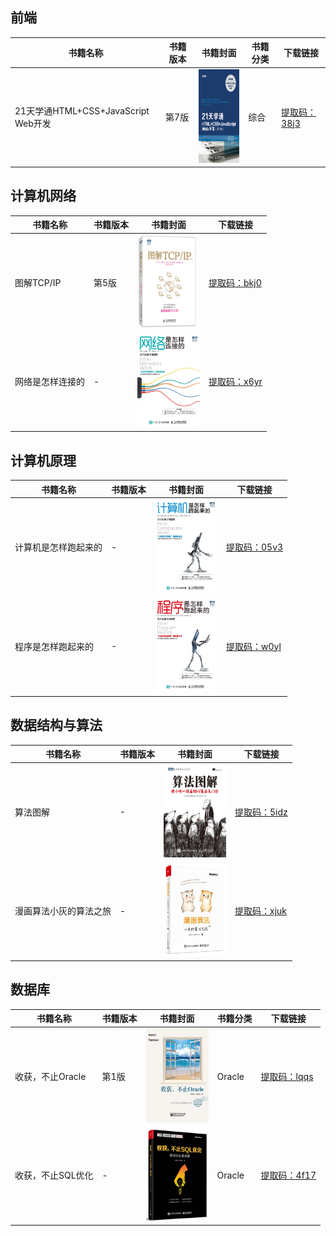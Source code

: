 

## 前端

|书籍名称|书籍版本|书籍封面|书籍分类|下载链接|
|-|-|-|-|-|
|21天学通HTML+CSS+JavaScript Web开发|第7版|<img src="picture/202102241347.jpg" width = "100" height = "150" alt="21天学通HTML+CSS+JavaScript Web开发" align=center/>|综合|[提取码：38j3](https://pan.baidu.com/s/19Ys6k-GnrSRl6a8_BmvoVA)|

## 计算机网络
|书籍名称|书籍版本|书籍封面|下载链接|
|-|-|-|-|
|图解TCP/IP|第5版|<img src="picture/202102241402.png" width = "100" height = "150" alt="图解TCP/IP" align=center/>|[提取码：bkj0](https://pan.baidu.com/s/18rbbXVvWJ0mNbmdVCbc85A)|
|网络是怎样连接的|-|<img src="picture/202102241406.jpg" width = "100" height = "150" alt="网络是怎样连接的" align=center/>|[提取码：x6yr](https://pan.baidu.com/s/1ig9GRi9s2kTCL7udgXzOpw)|

## 计算机原理
|书籍名称|书籍版本|书籍封面|下载链接|
|-|-|-|-|
|计算机是怎样跑起来的|-|<img src="picture/202102241410.jpg" width = "100" height = "150" alt="计算机是怎样跑起来的" align=center/>|[提取码：05v3](https://pan.baidu.com/s/1e_nUiEwtziWlRrIm4U0JhA)|
|程序是怎样跑起来的|-|<img src="picture/202102241411.jpg" width = "100" height = "150" alt="程序是怎样跑起来的" align=center/>|[提取码：w0yl](https://pan.baidu.com/s/10DG3WLrzYsvLW1e3dZU46A)|

## 数据结构与算法
|书籍名称|书籍版本|书籍封面|下载链接|
|-|-|-|-|
|算法图解|-|<img src="picture/202102241420.jpg" width = "100" height = "150" alt="算法图解" align=center/>|[提取码：5idz](https://pan.baidu.com/s/1hgWgore3nCJfo9na8ee-UA)|
|漫画算法小灰的算法之旅|-|<img src="picture/202102241450.jpg" width = "100" height = "150" alt="漫画算法小灰的算法之旅" align=center/>|[提取码：xjuk](https://pan.baidu.com/s/1rtKiGKZsQG_TvX3sg2PJsg)|


## 数据库
|书籍名称|书籍版本|书籍封面|书籍分类|下载链接|
|-|-|-|-|-|
|收获，不止Oracle|第1版|<img src="picture/202102241436.jpg" width = "100" height = "150" alt="收获，不止Oracle" align=center/>|Oracle|[提取码：lqqs](https://pan.baidu.com/s/1jWRAqpzW_4mRyWtMipO_wg)|
|收获，不止SQL优化|-|<img src="picture/202102241447.jpg" width = "100" height = "150" alt="收获，不止SQL优化" align=center/>|Oracle|[提取码：4f17](https://pan.baidu.com/s/1YfqlETjtMJNMu6hTbX8ZUg)|